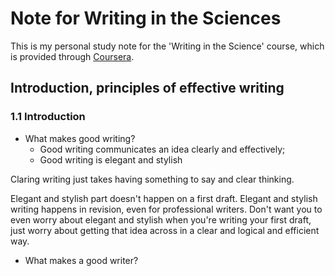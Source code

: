 # Note for Writing in the Sciences

This is my personal study note for the 'Writing in the Science' course, which is provided through [Coursera](https://www.coursera.org/learn/sciwrite).

## Introduction, principles of effective writing

### 1.1 Introduction

+ What makes good writing?
  + Good writing communicates an idea clearly and effectively;
  + Good writing is elegant and stylish

Claring writing just takes having something to say and clear thinking.

Elegant and stylish part doesn't happen on a first draft. Elegant and stylish writing happens in revision, even for professional writers. Don't want you to even worry about elegant and stylish when you're writing your first draft, just worry about getting that idea across in a clear and logical and efficient way.

+ What makes a good writer?
